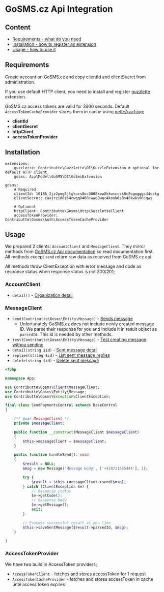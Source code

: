 # GoSMS.cz Api Integration

## Content

- [Requirements - what do you need](#requirements)
- [Installation - how to register an extension](#installation)
- [Usage - how to use it](#usage)


## Requirements

Create account on GoSMS.cz and copy clientId and clientSecret from administration.

If you use default HTTP client, you need to install and register [guzzlette](https://github.com/contributte/guzzlette/) extension.

GoSMS.cz access tokens are valid for 3600 seconds. Default `AccessTokenCacheProvider` stores them in cache using [nette/caching](https://github.com/nette/caching);

* **clientId**
* **clientSecret**
* **httpClient**
* **accessTokenProvider**


## Installation

```neon
extensions:
	guzzlette: Contributte\Guzzlette\DI\GuzzleExtension # optional for default HTTP client
	gosms: App\Model\GoSMS\DI\GoSmsExtension

gosms:
	# Required
	clientId: 10185_2jz2pog5jtgkocs0oc0008kow8kkwsccsk8c8ogogggs44cskg
	clientSecret: caajrzi80zs4cwgg8400swwo8wgc4kook0s8s48kw8s00sgws

	# Optional
	httpClient: Contributte\Gosms\Http\GuzzletteClient
	accessTokenProvider: Contributte\Gosms\Auth\AccessTokenCacheProvider
```


## Usage

We prepared 2 clients: `AccountClient` and `MessageClient`. They mirror methods from [GoSMS.cz Api documentation](https://doc.gosms.cz/) so read documentation first. All methods except `send` return raw data as received from GoSMS.cz api.

All methods throw ClientException with error message and code as response status when response status is not 200/201;

### AccountClient

* `detail()` - [Organization detail](https://doc.gosms.cz/#detail-organizace)

### MessageClient

* `send(Contributte\Gosms\Entity\Message)` - [Sends message](https://doc.gosms.cz/#jak-poslat-zpravu)
  * Unfortunately GoSMS.cz does not include newly created message ID. We parse their response for you and include it in result object as `parsedId`. This id is needed by other methods.
* `test(Contributte\Gosms\Entity\Message)` - [Test creating message withou sending](https://doc.gosms.cz/#testovaci-vytvoreni-zpravy-bez-odeslani)
* `detail(string $id)` - [Sent message detail](https://doc.gosms.cz/#detail-zpravy)
* `replies(string $id)` - [List sent message replies](https://doc.gosms.cz/#seznam-odpovedi-u-zpravy)
* `delete(string $id)` - [Delete sent message](https://doc.gosms.cz/#smazani-zpravy)


```php
<?php

namespace App;

use Contributte\Gosms\Client\MessageClient;
use Contributte\Gosms\Entity\Message;
use Contributte\Gosms\Exception\ClientException;

final class SendPaymentsControl extends BaseControl
{

	/** @var MessageClient */
	private $messageClient;

	public function __construct(MessageClient $messageClient)
	{
		$this->messageClient = $messageClient;
	}

	public function handleSend(): void
	{
		$result = NULL;
		$msg = new Message('Message body', ['+420711555444'], 1);

		try {
			$result = $this->messageClient->send($msg);
		} catch (ClientException $e) {
			// Response status
			$e->getCode();
			// Response body
			$e->getMessage();
			exit;
		}

		// Process successful result as you like
		$this->saveSentMessage($result->parsedId, $msg);
	}

}
```

### AccessTokenProvider

We have two build in AccessToken providers;

* `AccessTokenClient` - fetches and stores accessToken for 1 request
* `AccessTokenCacheProvider` - fetches and stores accessToken in cache until access token expires
